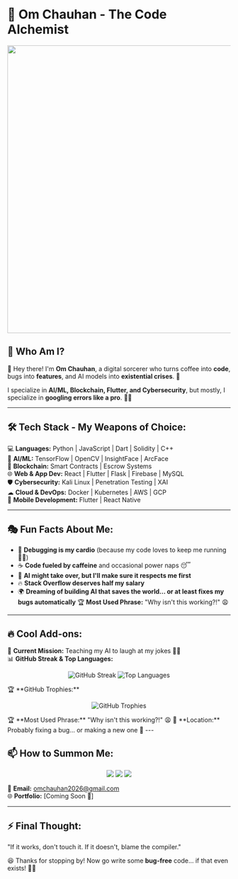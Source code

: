 <!-- <p align="center"> -->
<!--   <img src="https://media.tenor.com/3bTxZ4HdrysAAAAd/pixels-neon.gif" width="500px"> -->
<!-- </p> -->
# 🚀 Om Chauhan - The Code Alchemist

<p align="center">
  <img src="https://media.giphy.com/media/Dh5q0sShxgp13DwrvG/giphy.gif" width="650px">
</p>

## 🧐 Who Am I?
👋 Hey there! I'm **Om Chauhan**, a digital sorcerer who turns coffee into **code**, bugs into **features**, and AI models into **existential crises**. 🚀

I specialize in **AI/ML, Blockchain, Flutter, and Cybersecurity**, but mostly, I specialize in **googling errors like a pro**. 🕵️‍♂️

---

## 🛠️ Tech Stack - My Weapons of Choice:
💻 **Languages:** Python | JavaScript | Dart | Solidity | C++  
🤖 **AI/ML:** TensorFlow | OpenCV | InsightFace | ArcFace  
🔗 **Blockchain:** Smart Contracts | Escrow Systems  
🌐 **Web & App Dev:** React | Flutter | Flask | Firebase | MySQL  
🛡 **Cybersecurity:** Kali Linux | Penetration Testing | XAI  
☁ **Cloud & DevOps:** Docker | Kubernetes | AWS | GCP  
📱 **Mobile Development:** Flutter | React Native  

---

## 🎭 Fun Facts About Me:
- 🚀 **Debugging is my cardio** (because my code loves to keep me running 🏃‍♂️)
- ☕ **Code fueled by caffeine** and occasional power naps 😴
- 🤖 **AI might take over, but I'll make sure it respects me first**
- 🔥 **Stack Overflow deserves half my salary**
- 🌍 **Dreaming of building AI that saves the world… or at least fixes my bugs automatically**
🏆 **Most Used Phrase:** "Why isn't this working?!" 😩  
---

## 🔥 Cool Add-ons:
🎯 **Current Mission:** Teaching my AI to laugh at my jokes 🤖😂  
📊 **GitHub Streak & Top Languages:**  
<p align="center">
  <img src="https://github-readme-streak-stats.herokuapp.com?user=omm-prog&theme=tokyonight" alt="GitHub Streak">  
  <img src="https://github-readme-stats.vercel.app/api/top-langs/?username=omm-prog&layout=compact&theme=tokyonight" alt="Top Languages">  
</p>
🏆 **GitHub Trophies:**  
<p align="center">
  <img src="https://github-profile-trophy.vercel.app/?username=omm-prog&theme=tokyonight&no-bg=true&no-frame=true" alt="GitHub Trophies">
</p>
🏆 **Most Used Phrase:** "Why isn't this working?!" 😩  
📍 **Location:** Probably fixing a bug… or making a new one 🐛  
---

## 📫 How to Summon Me:
<p align="center">
  <a href="https://github.com/omm-prog"><img src="https://img.shields.io/badge/GitHub-000?style=for-the-badge&logo=github&logoColor=white"></a>
  <a href="https://in.linkedin.com/in/om-chauhan-152a80256?trk=public_post-text"><img src="https://img.shields.io/badge/LinkedIn-0077B5?style=for-the-badge&logo=linkedin&logoColor=white"></a>
  <a href="mailto:omchauhan2026@gmail.com"><img src="https://img.shields.io/badge/Email-D14836?style=for-the-badge&logo=gmail&logoColor=white"></a>
</p>

📧 **Email:** omchauhan2026@gmail.com  
🌐 **Portfolio:** [Coming Soon 🚀]  

---

## ⚡ Final Thought:
"If it works, don't touch it. If it doesn't, blame the compiler."

😆 Thanks for stopping by! Now go write some **bug-free** code... if that even exists! 🐞🔥
